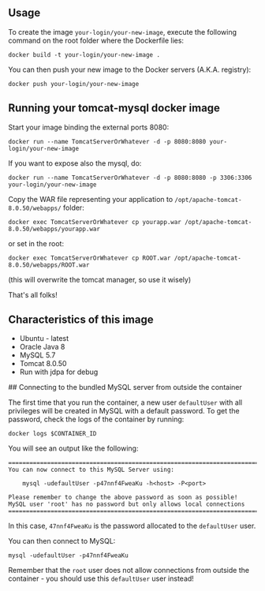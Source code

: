 ## Usage

To create the image `your-login/your-new-image`, execute the following command on the root folder where the Dockerfile lies:

```shell
docker build -t your-login/your-new-image .
```

You can then push your new image to the Docker servers (A.K.A. registry):

```shell
docker push your-login/your-new-image
```

## Running your tomcat-mysql docker image

Start your image binding the external ports 8080:

```shell
docker run --name TomcatServerOrWhatever -d -p 8080:8080 your-login/your-new-image
```

If you want to expose also the mysql, do:

```shell
docker run --name TomcatServerOrWhatever -d -p 8080:8080 -p 3306:3306 your-login/your-new-image
```

Copy the WAR file representing your application to `/opt/apache-tomcat-8.0.50/webapps/` folder:

```shell
docker exec TomcatServerOrWhatever cp yourapp.war /opt/apache-tomcat-8.0.50/webapps/yourapp.war
```
or set in the root:

```shell
docker exec TomcatServerOrWhatever cp ROOT.war /opt/apache-tomcat-8.0.50/webapps/ROOT.war
```

(this will overwrite the tomcat manager, so use it wisely)

That's all folks!

## Characteristics of this image

 - Ubuntu - latest
 - Oracle Java 8
 - MySQL 5.7
 - Tomcat 8.0.50
 - Run with jdpa for debug

## Connecting to the bundled MySQL server from outside the container

The first time that you run the container, a new user `defaultUser` with all privileges
will be created in MySQL with a default password. To get the password, check the logs
of the container by running:

```shell
docker logs $CONTAINER_ID
```

You will see an output like the following:

```shell
========================================================================
You can now connect to this MySQL Server using:

    mysql -udefaultUser -p47nnf4FweaKu -h<host> -P<port>

Please remember to change the above password as soon as possible!
MySQL user 'root' has no password but only allows local connections
========================================================================
```

In this case, `47nnf4FweaKu` is the password allocated to the `defaultUser` user.

You can then connect to MySQL:

```shell
mysql -udefaultUser -p47nnf4FweaKu
```

Remember that the `root` user does not allow connections from outside the container -
you should use this `defaultUser` user instead!

